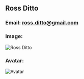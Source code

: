 ## Ross Ditto
### Email: ross.ditto@gmail.com
### Image:
![Ross Ditto](https://imgur.com/a/hNR3q4j)
### Avatar: 
![Avatar](https://images-wixmp-ed30a86b8c4ca887773594c2.wixmp.com/f/08e210b8-eeb9-4ce0-a8a1-393c7490fc46/ddajnxc-22da7b81-e2a7-4954-938f-447e7d57f965.png/v1/fill/w_400,h_400,strp/astronaut_synthwave_verion_by_feelssogud_ddajnxc-fullview.png?token=eyJ0eXAiOiJKV1QiLCJhbGciOiJIUzI1NiJ9.eyJzdWIiOiJ1cm46YXBwOiIsImlzcyI6InVybjphcHA6Iiwib2JqIjpbW3siaGVpZ2h0IjoiPD00MDAiLCJwYXRoIjoiXC9mXC8wOGUyMTBiOC1lZWI5LTRjZTAtYThhMS0zOTNjNzQ5MGZjNDZcL2RkYWpueGMtMjJkYTdiODEtZTJhNy00OTU0LTkzOGYtNDQ3ZTdkNTdmOTY1LnBuZyIsIndpZHRoIjoiPD00MDAifV1dLCJhdWQiOlsidXJuOnNlcnZpY2U6aW1hZ2Uub3BlcmF0aW9ucyJdfQ.B0KfcihXkDvIS2ZD72IQbMos-D-DOLYXJ6HkMyFrdXU)
